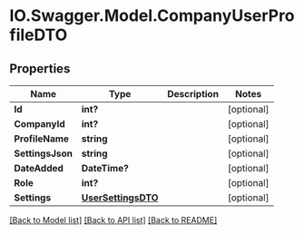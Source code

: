 # IO.Swagger.Model.CompanyUserProfileDTO
## Properties

Name | Type | Description | Notes
------------ | ------------- | ------------- | -------------
**Id** | **int?** |  | [optional] 
**CompanyId** | **int?** |  | [optional] 
**ProfileName** | **string** |  | [optional] 
**SettingsJson** | **string** |  | [optional] 
**DateAdded** | **DateTime?** |  | [optional] 
**Role** | **int?** |  | [optional] 
**Settings** | [**UserSettingsDTO**](UserSettingsDTO.md) |  | [optional] 

[[Back to Model list]](../README.md#documentation-for-models) [[Back to API list]](../README.md#documentation-for-api-endpoints) [[Back to README]](../README.md)

